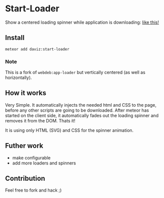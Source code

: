 # Start-Loader
 Show a centered loading spinner while application is downloading: [like this!](https://codepen.io/Daviz/full/JJQodN/)

## Install

`meteor add daviz:start-loader`

### Note

This is a fork of `webdeb:app-loader` but vertically centered (as well as horizontally).

## How it works

Very Simple. It automatically injects the needed html and CSS to the page, before any other scripts are going to be downloaded.
After meteor has started on the client side, it automatically fades out the loading spinner and removes it from the DOM. Thats it!

It is using only HTML (SVG) and CSS for the spinner animation.

## Futher work

- make configurable
- add more loaders and spinners

## Contribution

Feel free to fork and hack ;)

